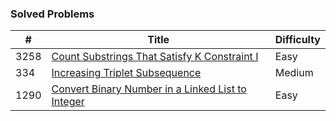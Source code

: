 ### Solved Problems

| #   |                                 Title                               | Difficulty |
|-----|---------------------------------------------------------------------|------------|
| 3258 | [Count Substrings That Satisfy K Constraint I](https://leetcode.com/problems/count-substrings-that-satisfy-k-constraint-i/) | Easy |
| 334 | [Increasing Triplet Subsequence](https://leetcode.com/problems/increasing-triplet-subsequence/?envType=study-plan-v2&envId=leetcode-75) | Medium |
| 1290 | [Convert Binary Number in a Linked List to Integer](https://leetcode.com/problems/convert-binary-number-in-a-linked-list-to-integer/description/?envType=daily-question&envId=2025-07-14) | Easy |
